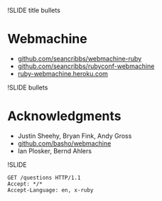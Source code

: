 !SLIDE title bullets

# Webmachine

* [github.com/seancribbs/webmachine-ruby](https://github.com/seancribbs/webmachine-ruby)
* [github.com/seancribbs/rubyconf-webmachine](https://github.com/seancribbs/rubyconf-webmachine)
* [ruby-webmachine.heroku.com](http://ruby-webmachine.heroku.com)

!SLIDE bullets

# Acknowledgments

* Justin Sheehy, Bryan Fink, Andy Gross
* [github.com/basho/webmachine](https://github.com/basho/webmachine)
* Ian Plosker, Bernd Ahlers

!SLIDE

    GET /questions HTTP/1.1
    Accept: */*
    Accept-Language: en, x-ruby

